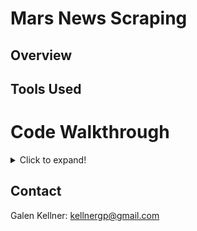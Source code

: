 # Mars News Scraping

## Overview



## Tools Used



# Code Walkthrough

<details>
  <summary>Click to expand!</summary>

## Step 1 - Scraping

Jupyter Notebook: https://github.com/kellnergp/web-scraping-challenge/blob/main/Missions_to_Mars/mission_to_mars.ipynb

First, import necessary dependencies such as pandas, BeautifulSoup, splinter.Browser, and ChromeDriverManager.

### NASA Mars News

Use ChromeDriverManager to set the executable path and open a browser window.

Save the Mars News site url ('https://redplanetscience.com/') and visit it with the browser.

Use a Browser function to save the html of the page.

Create a BeautifulSoup object with the saved html and an 'html.parser'.

Inspect the BeautifulSoup object to understand the page structure and determine the location of the first news title and its paragraph text.

Use a BeautifulSoup find() function to find the first \<div class='content_title'> and save the text component as 'news_title'.

Use a BeautifulSoup find() function to find the first \<div class='article_teaser_body'> and save the text component as 'news_p'.

Quit the browser.

### JPL Mars Space Images - Featured Image

Open a new browser.

Save the Mars Image site url ('https://spaceimages-mars.com/') and visit it with the browser.

Store the browser page html and use it to create a BeautifulSoup object.

Examine the html structure to determine the featured image source is located in an \<img class='headerimage fade-in'> tag.

Use a find() function to locate the tag in the 'soup' object and save the \['src'] attribute as a string, 'featured_img_path'.

Add the image path to the image site url to create the 'featured_img_url'.

Quit the browser.

### Mars Facts

Open a new browser.

Save the Mars Facts site url ('https://galaxyfacts-mars.com/') and visit it with the browser.

Store the site html and use pandas.read_html to search it for html tables, making sure to give the function a header=0 attribute to pull the top row as headers.

Store the two results separately as comparisons_df and profile_df.

Adjust the comparisons_df column names to 'Attribute', 'Mars', and 'Earth'.

Quit the browser.

Use a pandas df.to_html(classes='table table-striped', index=False) function to save each table as an html string representation of tables.

### Mars Hemispheres

Open a new browser.

Save the Mars Hemispheres site url ('https://marshemispheres.com/') and visit it with the browser.

Store the page's html and use it to create a BeautifulSoup object.

Use a find_all() function on the BS object to find all \<a class='itemLink product-item'> tags and save the search result as a list object, 'items'.

Create an empty list, 'links' to store forthcoming subpage links.

Use a for loop to iterate through every 'item' in the 'items' object.

Within the loop, run a try-except with the try clause attempting to store the \['href'] attribute of the 'item' as 'link and the except clause being a command to 
continue to the next loop iteration.

After the try-except, within the for loop, if 'link' is not in 'links' append 'link' to the list.

Following the conclusion of the loop, remove '#' from the 'links' list.

Create an empty list, 'hemisphere_img_urls', to contain forthcoming dictionaries.

Use a for loop to iterate through each 'link' in 'links'.

Within the for loop, add the 'link' to the hemisphere site url string to to create a url string, 'sub_url' for the subpage.

Navigate the browser to the 'sub_url' and store the site html code.

Use the subpage html to create a BeautifulSoup object.

Search the BS object with find() for a \<h2 class='title> tag and store the text as a string, 'title'.

Search the BS object with find() for a \<h2 class='wide-image'> tag and store the \['src'] attribute as a string, 'href'.

Add the hemisphere site url string and the 'href' string to create a full image url string, 'img_result_url'.

Create a dictionary, 'hemi_dict', with the format {'title': title, 'img_url': img_result_url}.

Append 'hemi_dict' to the list, 'hemisphere_img_urls' and then exit the for loop.

Quit the browser.

## Step 2 - MongoDB and Flask Application

### scrape_mars.py

Script: https://github.com/kellnergp/web-scraping-challenge/blob/main/Missions_to_Mars/scrape_mars.py

Create a Python script 'scrape_mars.py'.

Define a function, scrape() which contains the Python code from the Jupyter Notebook from step 1.

Remove the intervening browser close an open commands to use 1 browser throughout the function.

Add a step to condense the results from scraping each site in one dictionary, 'data_dict', with the format:

{'news_title': news_title,
                'news_p': news_p,
                'featured_img_url': featured_img_url,
                'comparisons_html': comparisons_html,
                'profile_html': profile_html,
                'hemisphere_img_urls': hemisphere_img_urls}
                
Return 'data_dict' as the output of the scrape() function.

### Flask App

App Script: https://github.com/kellnergp/web-scraping-challenge/blob/main/Missions_to_Mars/app.py

Create a Python app, 'app.py' and import dependencies including: Flask, render_template, and redirect from flask, PyMongo from flask_pymongo, and the scrape_mars python script from the previous step.

Use standard Flask structure to create an instance of Flask.

Connect to a Mongo database with a PyMongo(app, uri="mongodb://localhost:27017/mars_app") function, stored as 'mongo'.

#### Home Route

Establish a home route at "/" and define a home() function.

Find a data record in the Mongo database by calling mongo.db.collection.find_one() and storing the result as 'mission_data'.

Return a render_template() function that will send 'mission_data' to a template, 'index.html'.

#### Scraping Route

Establish a route at "/scrape" and define a scrape() function.

Within the function, run the scrape_mars.scrape() function and store the result as 'mars_data'.

Use a mongo.db.collection.update({}, mars_data, upsert=True) function to send the new version of the scraped data to the Mongo database.

Return a redirect to the home route "/".

### HTML Template

HTML Script: https://github.com/kellnergp/web-scraping-challenge/blob/main/Missions_to_Mars/templates/index.html

Create an HTML document, 'index.html'.

In the \<head> section, set the meta for the viewport, entitle the page 'Mission to Mars', and link to the Bootstrap stylesheet.

#### \<body>

Set the rest of the content inside a Bootstrap \<div class='container-fluid'> so that it will scale to changing viewport size.

At the top of the container, set a 'jumbotron text-center' class \<div>. 

Within that section, set an \<h1> header reiterating the page title and a Bootstrap button linking to the "/scrape" route of the app with a text indication that clicking it will scrape new data.

The next \<div> within the container is a 'row'.

Within this row is only a \<div class='col-md-12'> which contains an \<h3> sub-header with the text 'Latest Mars News', an \<h4> with text calling the 'news_title' from 
'mission_data', and a \<p> with text pulled from {{ mission_data.news_p }}.

After the first row is closed, set another 'row' \<div>.

Within that row, set two columns; one 'col-md-8' and one 'col-md-4'.

Inside the 'col-md-8', place a \<h3> with the text 'Featured Mars Image' followed by an \<img class='img-fluid'> sourced from mission_data.featured_img_url.

Inside the 'col-md-4', place a \<h3> with the text 'Mars Facts' followed by a Bootstrap \<div class='table-responsive'>.

Within the Bootstrap table, call the comparisons table from 'mission_data' in the form {{ mission_data.comparisons_html | safe }} to let Flask know it is safe to run the external table code.

Create a third \<div class='row'>.

The first thing in row three is a \<h3> tag styled to be center-aligned with the text 'Mars Hemispheres'.

After the header, place a \<hr> tag for the sake of pleasant formatting.

Following the horizontal rule, establish four 'col-md-3' class \<div> tags.

Inside each column, set a Bootstrap card \<div> with a 'card-img top' pulled from 'mission_data.hemisphere_img_urls[num].img_url' and a 'card-title' pulled from 
'mission_data.hemisphere_img_urls[num].title'.

For each column, replace num with 0, 1, 2, and 3 respectively.

Each card image should also have a secondary class of 'img-thumbnail' to scale the images down to fit.

After the columns, created one more \<div class='row> with a \<hr> inside of it for formatting.

## Step 3 - Screenshots

Screenshots were taken of the Flask app running in Google Chrome browser.

Screenshot links:

https://github.com/kellnergp/web-scraping-challenge/blob/main/Missions_to_Mars/Screenshots/screenshot_top.png

https://github.com/kellnergp/web-scraping-challenge/blob/main/Missions_to_Mars/Screenshots/screenshot_bottom.png
  
  </details>
  
## Contact
  
  Galen Kellner: kellnergp@gmail.com
